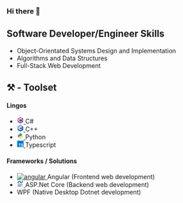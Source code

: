 ### Hi there 👋

## Software Developer/Engineer Skills
  * Object-Orientated Systems Design and Implementation
  * Algorithms and Data Structures
  * Full-Stack Web Development


## ⚒️ - Toolset
  #### Lingos
   * <a href="https://www.w3schools.com/cs/" target="_blank" rel="noreferrer"> <img src="https://raw.githubusercontent.com/devicons/devicon/master/icons/csharp/csharp-original.svg" alt="csharp" width="15" height="15"/> </a>  C# 
   *  <a href="https://www.w3schools.com/cpp/" target="_blank" rel="noreferrer"> <img src="https://raw.githubusercontent.com/devicons/devicon/master/icons/cplusplus/cplusplus-original.svg" alt="cplusplus" width="15" height="15"/> </a>  C++
   * <a href="https://www.python.org" target="_blank" rel="noreferrer"> <img src="https://raw.githubusercontent.com/devicons/devicon/master/icons/python/python-original.svg" alt="python" width="15" height="15"/> </a>  Python
   *  <a href="https://www.typescriptlang.org/" target="_blank" rel="noreferrer"> <img src="https://raw.githubusercontent.com/devicons/devicon/master/icons/typescript/typescript-original.svg" alt="typescript" width="15" height="15"/> </a>  Typescript
    
    
  #### Frameworks / Solutions
  * <a href="https://angular.io" target="_blank" rel="noreferrer"> <img src="https://angular.io/assets/images/logos/angular/angular.svg" alt="angular" width="15" height="15"/> </a> Angular (Frontend web development) 
  * <a href="https://dotnet.microsoft.com/" target="_blank" rel="noreferrer"> <img src="https://raw.githubusercontent.com/devicons/devicon/master/icons/dot-net/dot-net-original-wordmark.svg" alt="dotnet" width="15" height="15"/> </a> ASP.Net Core  (Backend web development)
  * WPF (Native Desktop Dotnet development)
 

<!--
**SteveLorde/SteveLorde** is a ✨ _special_ ✨ repository because its `README.md` (this file) appears on your GitHub profile.


-->
